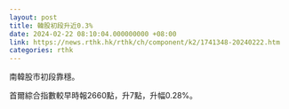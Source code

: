 ```yaml
---
layout: post
title: 韓股初段升近0.3%
date: 2024-02-22 08:10:04.000000000 +08:00
link: https://news.rthk.hk/rthk/ch/component/k2/1741348-20240222.htm
categories: rthk
---
```


南韓股市初段靠穩。

首爾綜合指數較早時報2660點，升7點，升幅0.28%。
